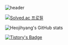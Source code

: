 <div align="left">
  
![header](https://capsule-render.vercel.app/api?type=waving&color=FF7D7D&text=Heo_aim's%20GitHub%20🍒&animation=twinkling&fontSize=35&fontAlignY=40&fontAlign=70&height=250&fontColor=FFFFFF)

[![Solved.ac
프로필](http://mazassumnida.wtf/api/mini/generate_badge?boj=joan0727)](https://solved.ac/joan0727)

![Heojihyang's GitHub stats](https://github-readme-stats.vercel.app/api?username=Heojihyang&show_icons=true&theme=onedark)
 
[![Tistory's Badge](https://github-readme-tistory-card.vercel.app/api/badge?name=heo-aim&theme=vue)](https://heo-aim.tistory.com)
<br>


</div>
